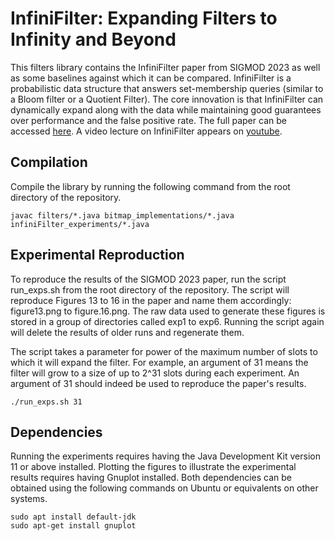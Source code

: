 
# InfiniFilter: Expanding Filters to Infinity and Beyond

This filters library contains the InfiniFilter paper from SIGMOD 2023 as well as some baselines against which it can be compared. InfiniFilter is a probabilistic data structure that answers set-membership queries (similar to a Bloom filter or a Quotient Filter). The core innovation is that InfiniFilter can dynamically expand along with the data while maintaining good guarantees over performance and the false positive rate. The full paper can be accessed [here](https://nivdayan.github.io/infinifilter.pdf). A video lecture on InfiniFilter appears on [youtube](https://www.youtube.com/watch?v=xCy6t8013FY). 

## Compilation
Compile the library by running the following command from the root directory of the repository. 
```console
javac filters/*.java bitmap_implementations/*.java infiniFilter_experiments/*.java  
```

## Experimental Reproduction
To reproduce the results of the SIGMOD 2023 paper, run the script run_exps.sh from the root directory of the repository. The script will reproduce Figures 13 to 16 in the paper and name them accordingly: figure13.png to figure.16.png. The raw data used to generate these figures is stored in a group of directories called exp1 to exp6. Running the script again will delete the results of older runs and regenerate them. 

The script takes a parameter for power of the maximum number of slots to which it will expand the filter. For example, an argument of 31 means the filter will grow to a size of up to 2^31 slots during each experiment. An argument of 31 should indeed be used to reproduce the paper's results. 

```console
./run_exps.sh 31
```

## Dependencies
Running the experiments requires having the Java Development Kit version 11 or above installed. Plotting the figures to illustrate the experimental results requires having Gnuplot installed. Both dependencies can be obtained using the following commands on Ubuntu or equivalents on other systems.  

```console
sudo apt install default-jdk
sudo apt-get install gnuplot
```
